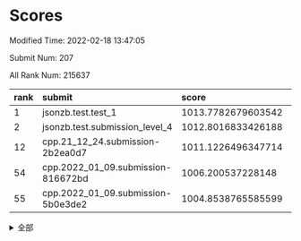 # Scores

Modified Time: 2022-02-18 13:47:05

Submit Num: 207

All Rank Num: 215637

| rank |               submit               |       score        |       sigma        | pk_num |
| :--- | :--------------------------------- | :----------------- | :----------------- | :----- |
| 1    | jsonzb.test.test_1                 | 1013.7782679603542 | 0.8017572892837505 | 4166   |
| 2    | jsonzb.test.submission_level_4     | 1012.8016833426188 | 0.8084172743668758 | 4166   |
| 12   | cpp.21_12_24.submission-2b2ea0d7   | 1011.1226496347714 | 0.7789319169982006 | 4168   |
| 54   | cpp.2022_01_09.submission-816672bd | 1006.200537228148  | 0.7249970131539035 | 4167   |
| 55   | cpp.2022_01_09.submission-5b0e3de2 | 1004.8538765585599 | 0.7240118796186051 | 4162   |


<details>
<summary>全部</summary>

| rank |                 submit                 |       score        |       sigma        | pk_num |
| :--- | :------------------------------------- | :----------------- | :----------------- | :----- |
| 1    | jsonzb.test.test_1                     | 1013.7782679603542 | 0.8017572892837505 | 4166   |
| 2    | jsonzb.test.submission_level_4         | 1012.8016833426188 | 0.8084172743668758 | 4166   |
| 3    | gobigger.level_3.submission_level_3_6  | 1011.8015540406844 | 0.7730842305615131 | 4163   |
| 4    | gobigger.level_3.submission_level_3_23 | 1011.5265124935938 | 0.76581290200462   | 4165   |
| 5    | gobigger.level_3.submission_level_3_4  | 1011.4592261774792 | 0.7933677110911119 | 4167   |
| 6    | gobigger.level_3.submission_level_3_32 | 1011.4185207986515 | 0.7542723458303874 | 4165   |
| 7    | gobigger.level_3.submission_level_3_24 | 1011.3958790948496 | 0.7615737412112045 | 4162   |
| 8    | gobigger.level_3.submission_level_3_30 | 1011.3565094237572 | 0.7657094570556893 | 4172   |
| 9    | gobigger.level_3.submission_level_3_49 | 1011.2416615067232 | 0.7575203154758258 | 4165   |
| 10   | gobigger.level_3.submission_level_3_13 | 1011.1578797081206 | 0.7821188192016976 | 4164   |
| 11   | gobigger.level_3.submission_level_3_42 | 1011.1414301683208 | 0.7609255898867948 | 4167   |
| 12   | cpp.21_12_24.submission-2b2ea0d7       | 1011.1226496347714 | 0.7789319169982006 | 4168   |
| 13   | gobigger.level_3.submission_level_3_48 | 1010.903456648835  | 0.7716612705327404 | 4165   |
| 14   | gobigger.level_3.submission_level_3_20 | 1010.887199133332  | 0.7604670516044605 | 4166   |
| 15   | gobigger.level_3.submission_level_3_27 | 1010.8796430295914 | 0.7797391226623271 | 4166   |
| 16   | gobigger.level_3.submission_level_3_29 | 1010.8027092480269 | 0.7661645340713995 | 4170   |
| 17   | gobigger.level_3.submission_level_3_41 | 1010.7590494922966 | 0.775040051613765  | 4172   |
| 18   | gobigger.level_3.submission_level_3_38 | 1010.7303788733319 | 0.776861588238577  | 4167   |
| 19   | gobigger.level_3.submission_level_3_14 | 1010.6923855160051 | 0.7624322510298869 | 4170   |
| 20   | gobigger.level_3.submission_level_3_2  | 1010.6887287609323 | 0.7473268818425461 | 4167   |
| 21   | gobigger.level_3.submission_level_3_15 | 1010.6557235376687 | 0.7745438101858817 | 4163   |
| 22   | gobigger.level_3.submission_level_3_33 | 1010.6139475836063 | 0.759831512418911  | 4164   |
| 23   | gobigger.level_3.submission_level_3_11 | 1010.5448069441267 | 0.7726921223839562 | 4163   |
| 24   | gobigger.level_3.submission_level_3_8  | 1010.5348711253508 | 0.7522835843185749 | 4169   |
| 25   | gobigger.level_3.submission_level_3_39 | 1010.4519004520478 | 0.7666820970883663 | 4165   |
| 26   | gobigger.level_3.submission_level_3_10 | 1010.2627214838387 | 0.7794578529104907 | 4170   |
| 27   | gobigger.level_3.submission_level_3_28 | 1010.1822059211063 | 0.7708150460089056 | 4166   |
| 28   | gobigger.level_3.submission_level_3_22 | 1010.138322789472  | 0.7538880262773052 | 4165   |
| 29   | gobigger.level_3.submission_level_3_44 | 1010.1269559770053 | 0.7790381114413045 | 4168   |
| 30   | gobigger.level_3.submission_level_3_40 | 1010.0839309401265 | 0.7680465813800005 | 4170   |
| 31   | gobigger.level_3.submission_level_3_0  | 1010.0738142556344 | 0.7576698316544798 | 4170   |
| 32   | gobigger.level_3.submission_level_3_34 | 1010.0589533092834 | 0.7690506735106695 | 4166   |
| 33   | gobigger.level_3.submission_level_3_21 | 1010.0226513091885 | 0.7375224726885381 | 4161   |
| 34   | gobigger.level_3.submission_level_3_37 | 1009.9890576437897 | 0.7654277290118621 | 4167   |
| 35   | gobigger.level_3.submission_level_3_25 | 1009.973452571512  | 0.7561145692824845 | 4169   |
| 36   | gobigger.level_3.submission_level_3_16 | 1009.9454801296289 | 0.7457218668543628 | 4170   |
| 37   | gobigger.level_3.submission_level_3_12 | 1009.8239334442458 | 0.7507061717823136 | 4168   |
| 38   | gobigger.level_3.submission_level_3_43 | 1009.7854992965018 | 0.7606127138014187 | 4162   |
| 39   | gobigger.level_3.submission_level_3_31 | 1009.7307006534129 | 0.7526798253508609 | 4167   |
| 40   | gobigger.level_3.submission_level_3_36 | 1009.7154292819321 | 0.7589069971717388 | 4167   |
| 41   | gobigger.level_3.submission_level_3_19 | 1009.6516603879596 | 0.7628796844612716 | 4166   |
| 42   | gobigger.level_3.submission_level_3_45 | 1009.624597031274  | 0.76605802149195   | 4166   |
| 43   | gobigger.level_3.submission_level_3_7  | 1009.4199393303792 | 0.7703379600686363 | 4168   |
| 44   | gobigger.level_3.submission_level_3_3  | 1009.2690045088074 | 0.7690091126596716 | 4166   |
| 45   | gobigger.level_3.submission_level_3_1  | 1009.2653718654855 | 0.7566510815658083 | 4163   |
| 46   | gobigger.level_3.submission_level_3_47 | 1009.1153525084765 | 0.7494115152146771 | 4167   |
| 47   | gobigger.level_3.submission_level_3_5  | 1009.0296707837401 | 0.7376057991822813 | 4169   |
| 48   | gobigger.level_3.submission_level_3_18 | 1008.9050357644954 | 0.75054688894994   | 4164   |
| 49   | gobigger.level_3.submission_level_3_17 | 1008.7553217896282 | 0.7429689093202339 | 4169   |
| 50   | gobigger.level_3.submission_level_3_26 | 1008.746255648911  | 0.7639914328523062 | 4166   |
| 51   | gobigger.level_3.submission_level_3_35 | 1008.5854947943208 | 0.7401061513098568 | 4168   |
| 52   | gobigger.level_3.submission_level_3_9  | 1008.3416172871006 | 0.7509314521909531 | 4168   |
| 53   | gobigger.level_3.submission_level_3_46 | 1008.0850087330365 | 0.7377520665863772 | 4163   |
| 54   | cpp.2022_01_09.submission-816672bd     | 1006.200537228148  | 0.7249970131539035 | 4167   |
| 55   | cpp.2022_01_09.submission-5b0e3de2     | 1004.8538765585599 | 0.7240118796186051 | 4162   |
| 56   | gobigger.level_1.submission_level_1_15 | 1004.8276618199308 | 0.7072149110016623 | 4164   |
| 57   | gobigger.level_1.submission_level_1_29 | 1004.7297982160197 | 0.7145733589569383 | 4164   |
| 58   | gobigger.level_1.submission_level_1_33 | 1004.4710563518005 | 0.73409244907903   | 4166   |
| 59   | gobigger.level_1.submission_level_1_16 | 1004.359905908437  | 0.7225814925485361 | 4170   |
| 60   | gobigger.level_1.submission_level_1_6  | 1004.313802746964  | 0.7220976703026432 | 4165   |
| 61   | gobigger.level_1.submission_level_1_11 | 1004.2941509909554 | 0.7174763534515285 | 4163   |
| 62   | gobigger.level_1.submission_level_1_35 | 1004.2684657706967 | 0.7214196387396054 | 4169   |
| 63   | gobigger.level_1.submission_level_1_28 | 1004.2626043958485 | 0.7157217309755028 | 4172   |
| 64   | gobigger.level_1.submission_level_1_21 | 1004.2064406577106 | 0.7181673453014458 | 4163   |
| 65   | gobigger.level_1.submission_level_1_32 | 1004.1821511327105 | 0.7225064317503208 | 4170   |
| 66   | gobigger.level_1.submission_level_1_43 | 1004.1815020745139 | 0.7166054050057641 | 4171   |
| 67   | gobigger.level_1.submission_level_1_1  | 1004.0800156032468 | 0.7367741511724688 | 4169   |
| 68   | gobigger.level_1.submission_level_1_8  | 1004.0097644141731 | 0.7191006819811986 | 4167   |
| 69   | gobigger.level_1.submission_level_1_49 | 1003.9858779271751 | 0.7253118258464195 | 4168   |
| 70   | gobigger.level_1.submission_level_1_40 | 1003.9582507066237 | 0.7242157583098585 | 4166   |
| 71   | gobigger.level_1.submission_level_1_22 | 1003.9483269858171 | 0.7187703389707691 | 4168   |
| 72   | gobigger.level_1.submission_level_1_27 | 1003.755230955342  | 0.7242614820724438 | 4166   |
| 73   | gobigger.level_1.submission_level_1_10 | 1003.7301595988797 | 0.7405586927840114 | 4166   |
| 74   | gobigger.level_1.submission_level_1_9  | 1003.697942267572  | 0.7259958932467069 | 4163   |
| 75   | gobigger.level_1.submission_level_1_26 | 1003.6169557016308 | 0.7082091549822511 | 4166   |
| 76   | gobigger.level_1.submission_level_1_13 | 1003.6151408123787 | 0.7210229494015579 | 4173   |
| 77   | gobigger.level_1.submission_level_1_31 | 1003.6099427134446 | 0.7202619943802574 | 4166   |
| 78   | gobigger.level_1.submission_level_1_5  | 1003.5988388580131 | 0.7134436113430852 | 4167   |
| 79   | gobigger.level_1.submission_level_1_30 | 1003.5504403356433 | 0.7351919787115179 | 4170   |
| 80   | gobigger.level_1.submission_level_1_37 | 1003.5489085575088 | 0.7067164672129482 | 4166   |
| 81   | gobigger.level_1.submission_level_1_12 | 1003.5052323120268 | 0.7286621379612886 | 4170   |
| 82   | gobigger.level_1.submission_level_1_20 | 1003.5024923105913 | 0.7142985030078559 | 4168   |
| 83   | gobigger.level_1.submission_level_1_46 | 1003.4744836230623 | 0.708863863294073  | 4167   |
| 84   | gobigger.level_1.submission_level_1_45 | 1003.4154095170683 | 0.7248447599389783 | 4172   |
| 85   | gobigger.level_1.submission_level_1_18 | 1003.3323135105945 | 0.7316613757079088 | 4168   |
| 86   | gobigger.level_1.submission_level_1_14 | 1003.1815771694867 | 0.722968178532334  | 4168   |
| 87   | gobigger.level_1.submission_level_1_2  | 1003.1196823650907 | 0.7206998931235665 | 4169   |
| 88   | gobigger.level_1.submission_level_1_24 | 1003.0078326377388 | 0.7200083654837954 | 4163   |
| 89   | gobigger.level_1.submission_level_1_7  | 1002.997635117399  | 0.7183282441472315 | 4170   |
| 90   | gobigger.level_1.submission_level_1_3  | 1002.8213625282342 | 0.7135463542072948 | 4159   |
| 91   | gobigger.level_1.submission_level_1_42 | 1002.7419823085125 | 0.7247177179223719 | 4164   |
| 92   | gobigger.level_1.submission_level_1_36 | 1002.7387619721828 | 0.7130933647428754 | 4167   |
| 93   | gobigger.level_1.submission_level_1_4  | 1002.7090302913259 | 0.7159733913390194 | 4169   |
| 94   | gobigger.level_1.submission_level_1_25 | 1002.697451147914  | 0.7138072283862524 | 4162   |
| 95   | gobigger.level_1.submission_level_1_47 | 1002.6152695238587 | 0.713802861302348  | 4168   |
| 96   | gobigger.level_1.submission_level_1_39 | 1002.6018399700519 | 0.721619935485477  | 4164   |
| 97   | gobigger.level_1.submission_level_1_48 | 1002.5914443311956 | 0.7134101646825584 | 4169   |
| 98   | gobigger.level_1.submission_level_1_34 | 1002.469938222292  | 0.7098278814192884 | 4169   |
| 99   | gobigger.level_1.submission_level_1_44 | 1002.402531244355  | 0.714269164983037  | 4169   |
| 100  | gobigger.level_1.submission_level_1_19 | 1002.3971069709143 | 0.7114790116754495 | 4169   |
| 101  | gobigger.level_1.submission_level_1_23 | 1002.3529081980148 | 0.7159800449188859 | 4169   |
| 102  | gobigger.level_1.submission_level_1_17 | 1002.3152480554605 | 0.7076656633597721 | 4165   |
| 103  | gobigger.level_1.submission_level_1_0  | 1002.3075074417304 | 0.7187490536056793 | 4166   |
| 104  | gobigger.level_1.submission_level_1_41 | 1002.239945382944  | 0.7122298641215016 | 4169   |
| 105  | gobigger.level_1.submission_level_1_38 | 1000.9438128407347 | 0.7064594043983023 | 4164   |
| 106  | gobigger.random.submission_random_2    | 997.1842885099451  | 0.7072413359156485 | 4167   |
| 107  | gobigger.random.submission_random_48   | 996.772701294019   | 0.7091891721696078 | 4162   |
| 108  | gobigger.random.submission_random_4    | 996.7429813933164  | 0.7120790981516064 | 4166   |
| 109  | gobigger.random.submission_random_20   | 996.6811137678502  | 0.7085224200619343 | 4165   |
| 110  | gobigger.random.submission_random_32   | 996.6638296215061  | 0.6995828951432684 | 4169   |
| 111  | gobigger.random.submission_random_22   | 996.5797490107911  | 0.7070579312400237 | 4163   |
| 112  | gobigger.random.submission_random_1    | 996.480122914187   | 0.7154787090563391 | 4169   |
| 113  | gobigger.random.submission_random_46   | 996.4639403663433  | 0.7141268037452017 | 4169   |
| 114  | gobigger.random.submission_random_29   | 996.4443934513852  | 0.7211894163860476 | 4166   |
| 115  | gobigger.random.submission_random_26   | 996.4262842760957  | 0.7198411205208262 | 4166   |
| 116  | gobigger.random.submission_random_33   | 996.2214809855619  | 0.726144577037432  | 4165   |
| 117  | gobigger.random.submission_random_7    | 996.1767651435711  | 0.7021927220421985 | 4172   |
| 118  | gobigger.random.submission_random_28   | 996.1530389900197  | 0.7044689463603828 | 4167   |
| 119  | gobigger.random.submission_random_40   | 996.1508088040296  | 0.7054940385720676 | 4164   |
| 120  | gobigger.random.submission_random_9    | 996.1360004391104  | 0.7197265940427618 | 4168   |
| 121  | gobigger.random.submission_random_34   | 996.1317630174952  | 0.7247176199545237 | 4163   |
| 122  | gobigger.random.submission_random_24   | 996.0942961438249  | 0.7034527641061762 | 4173   |
| 123  | gobigger.random.submission_random_14   | 996.0666736890556  | 0.7169443602543338 | 4170   |
| 124  | gobigger.random.submission_random_43   | 995.9559576365936  | 0.7121095870732504 | 4168   |
| 125  | gobigger.random.submission_random_21   | 995.9482373712272  | 0.709631546523938  | 4160   |
| 126  | gobigger.random.submission_random_8    | 995.8970309887832  | 0.7176308216607914 | 4166   |
| 127  | gobigger.random.submission_random_18   | 995.893411958284   | 0.7192910544455701 | 4169   |
| 128  | gobigger.random.submission_random_37   | 995.8567689948458  | 0.7252139180723762 | 4163   |
| 129  | gobigger.random.submission_random_16   | 995.7968999878001  | 0.7295351200871137 | 4172   |
| 130  | gobigger.random.submission_random_27   | 995.7275662952483  | 0.7103873048965085 | 4169   |
| 131  | gobigger.random.submission_random_19   | 995.7270153616678  | 0.718557776655276  | 4168   |
| 132  | gobigger.random.submission_random_45   | 995.7035199708886  | 0.7174364406496015 | 4169   |
| 133  | gobigger.random.submission_random_17   | 995.7019383519776  | 0.7130349817587611 | 4168   |
| 134  | gobigger.random.submission_random_12   | 995.6915590213666  | 0.7243008241463039 | 4161   |
| 135  | gobigger.random.submission_random_47   | 995.6819695613752  | 0.7024589341762383 | 4171   |
| 136  | gobigger.random.submission_random_5    | 995.6173642696987  | 0.7219628894188245 | 4165   |
| 137  | gobigger.random.submission_random_23   | 995.4986312041755  | 0.696952773127651  | 4164   |
| 138  | gobigger.random.submission_random_3    | 995.482847969261   | 0.7114085994187614 | 4173   |
| 139  | gobigger.random.submission_random_0    | 995.4625946356815  | 0.7171704618073476 | 4168   |
| 140  | gobigger.random.submission_random_39   | 995.3852932484149  | 0.7037228461234398 | 4162   |
| 141  | gobigger.random.submission_random_44   | 995.31463196443    | 0.7068506095888479 | 4169   |
| 142  | gobigger.random.submission_random_25   | 995.270031494991   | 0.7223043729760888 | 4172   |
| 143  | gobigger.random.submission_random_15   | 995.2579273899465  | 0.7142198851139884 | 4166   |
| 144  | gobigger.random.submission_random_42   | 995.2554986358847  | 0.7194745981655698 | 4160   |
| 145  | gobigger.random.submission_random_41   | 995.2429228736486  | 0.7100014790643104 | 4168   |
| 146  | gobigger.random.submission_random_6    | 995.2201621085577  | 0.717750032530481  | 4167   |
| 147  | gobigger.random.submission_random_35   | 995.2071623880319  | 0.7032965784841164 | 4167   |
| 148  | gobigger.random.submission_random_10   | 995.0660785607778  | 0.7208854148561543 | 4167   |
| 149  | gobigger.random.submission_random_38   | 994.9727598350134  | 0.7089051993239083 | 4166   |
| 150  | gobigger.random.submission_random_13   | 994.9638840299825  | 0.7206410339296088 | 4171   |
| 151  | gobigger.random.submission_random_49   | 994.9146337626803  | 0.7093311312423634 | 4173   |
| 152  | gobigger.level_2.submission_level_2_13 | 994.8354814368977  | 0.7248274585106046 | 4163   |
| 153  | gobigger.random.submission_random_31   | 994.7135258176439  | 0.7106915453329601 | 4165   |
| 154  | gobigger.random.submission_random_30   | 994.6702137840913  | 0.7276591894194901 | 4166   |
| 155  | gobigger.random.submission_random_11   | 994.470609161843   | 0.7131936297101391 | 4165   |
| 156  | gobigger.random.submission_random_36   | 994.2216615821816  | 0.701769863673806  | 4169   |
| 157  | gobigger.level_2.submission_level_2_40 | 994.1400801655934  | 0.7293419450834574 | 4166   |
| 158  | gobigger.level_2.submission_level_2_29 | 993.4200609184554  | 0.7470353688840619 | 4165   |
| 159  | gobigger.level_2.submission_level_2_19 | 993.4034343065639  | 0.7500419267567324 | 4169   |
| 160  | gobigger.level_2.submission_level_2_30 | 993.1709799999685  | 0.748652019401076  | 4167   |
| 161  | gobigger.level_2.submission_level_2_25 | 993.0877737264332  | 0.7355059404726288 | 4167   |
| 162  | gobigger.level_2.submission_level_2_18 | 993.0274518200847  | 0.7320756873945471 | 4165   |
| 163  | gobigger.level_2.submission_level_2_46 | 992.7098779355789  | 0.7562291011300158 | 4166   |
| 164  | gobigger.level_2.submission_level_2_26 | 992.6542628376395  | 0.7255535860014793 | 4170   |
| 165  | gobigger.level_2.submission_level_2_0  | 992.6259524138644  | 0.7448010854095598 | 4166   |
| 166  | gobigger.level_2.submission_level_2_24 | 992.6042496388081  | 0.7498065481383301 | 4166   |
| 167  | gobigger.level_2.submission_level_2_47 | 992.5483475837542  | 0.7314455365627536 | 4167   |
| 168  | gobigger.level_2.submission_level_2_3  | 992.5289917773125  | 0.7365082152428022 | 4165   |
| 169  | gobigger.level_2.submission_level_2_2  | 992.4969140304239  | 0.7304461067107366 | 4166   |
| 170  | gobigger.level_2.submission_level_2_12 | 992.4896312423194  | 0.7396428882541665 | 4165   |
| 171  | gobigger.level_2.submission_level_2_43 | 992.3471003590467  | 0.7420987236891458 | 4164   |
| 172  | gobigger.level_2.submission_level_2_48 | 992.3233841979628  | 0.7425632888711745 | 4170   |
| 173  | gobigger.level_2.submission_level_2_4  | 992.2784511257119  | 0.7617811328089333 | 4168   |
| 174  | gobigger.level_2.submission_level_2_37 | 992.2771349152107  | 0.7461331714850861 | 4168   |
| 175  | gobigger.level_2.submission_level_2_36 | 992.2425891451544  | 0.7446163487838164 | 4166   |
| 176  | gobigger.level_2.submission_level_2_31 | 992.206323566042   | 0.7425575945995564 | 4166   |
| 177  | gobigger.level_2.submission_level_2_7  | 992.1824106561538  | 0.7237013081218622 | 4167   |
| 178  | gobigger.level_2.submission_level_2_16 | 992.1197041765957  | 0.7552167556750855 | 4171   |
| 179  | gobigger.level_2.submission_level_2_14 | 992.0535909229687  | 0.731781309519342  | 4162   |
| 180  | gobigger.level_2.submission_level_2_10 | 991.9561582983646  | 0.753059944747746  | 4170   |
| 181  | gobigger.level_2.submission_level_2_9  | 991.8804223050685  | 0.7408719676881527 | 4170   |
| 182  | gobigger.level_2.submission_level_2_27 | 991.8724987310296  | 0.7436791738638723 | 4172   |
| 183  | gobigger.level_2.submission_level_2_28 | 991.8317037884997  | 0.7591690276864981 | 4166   |
| 184  | gobigger.level_2.submission_level_2_33 | 991.8263418198275  | 0.7594662947950102 | 4168   |
| 185  | gobigger.level_2.submission_level_2_15 | 991.7457267694076  | 0.7506765259215462 | 4167   |
| 186  | gobigger.level_2.submission_level_2_32 | 991.6802966352097  | 0.7512091858823995 | 4164   |
| 187  | gobigger.level_2.submission_level_2_17 | 991.5908925892943  | 0.7244545089517905 | 4165   |
| 188  | gobigger.level_2.submission_level_2_45 | 991.5860274920211  | 0.7502112694496509 | 4172   |
| 189  | gobigger.level_2.submission_level_2_21 | 991.5528985846935  | 0.7645482114383281 | 4169   |
| 190  | gobigger.level_2.submission_level_2_39 | 991.5270903880769  | 0.7421314407592033 | 4164   |
| 191  | gobigger.level_2.submission_level_2_6  | 991.4707536344464  | 0.7337707440823846 | 4174   |
| 192  | gobigger.level_2.submission_level_2_34 | 991.4464381859807  | 0.7551999461420207 | 4167   |
| 193  | gobigger.level_2.submission_level_2_42 | 991.3667311003451  | 0.7422205895388679 | 4163   |
| 194  | gobigger.level_2.submission_level_2_1  | 991.332405676002   | 0.7532447935029739 | 4171   |
| 195  | gobigger.level_2.submission_level_2_35 | 991.1923283128618  | 0.7652832706067907 | 4171   |
| 196  | gobigger.level_2.submission_level_2_11 | 991.1567554837912  | 0.7372720550649629 | 4169   |
| 197  | gobigger.level_2.submission_level_2_22 | 991.1435155909901  | 0.7528776848879926 | 4164   |
| 198  | gobigger.level_2.submission_level_2_23 | 990.9374564135362  | 0.7331234031408197 | 4165   |
| 199  | gobigger.level_2.submission_level_2_5  | 990.9217068004151  | 0.747957046500574  | 4166   |
| 200  | gobigger.level_2.submission_level_2_8  | 990.9026886302196  | 0.7599127205990008 | 4167   |
| 201  | gobigger.level_2.submission_level_2_49 | 990.726410114924   | 0.751985404825405  | 4169   |
| 202  | gobigger.level_2.submission_level_2_41 | 990.7105547453328  | 0.7609120392777641 | 4172   |
| 203  | gobigger.level_2.submission_level_2_38 | 990.7022282993635  | 0.7352952185422872 | 4170   |
| 204  | gobigger.level_2.submission_level_2_20 | 990.5726283597595  | 0.7689560848107935 | 4163   |
| 205  | gobigger.level_2.submission_level_2_44 | 989.5601355235292  | 0.778164009075095  | 4164   |
| 206  | gobigger.none.submission_none_1        | 978.2362765917716  | 1.2455164471938782 | 4170   |
| 207  | gobigger.none.submission_none_0        | 975.7428751119368  | 1.4563099215291344 | 4163   |

</details>